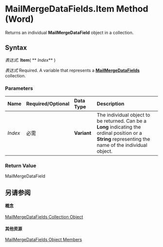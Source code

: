 
# MailMergeDataFields.Item Method (Word)

Returns an individual  **MailMergeDataField** object in a collection.


## Syntax

 _表达式_. **Item**( ** _Index_** )

 _表达式_ Required. A variable that represents a **[MailMergeDataFields](a660288d-1a2c-53ec-20d2-c52353be90c8.md)** collection.


### Parameters



|**Name**|**Required/Optional**|**Data Type**|**Description**|
|:-----|:-----|:-----|:-----|
| _Index_|必需|**Variant**|The individual object to be returned. Can be a  **Long** indicating the ordinal position or a **String** representing the name of the individual object.|

### Return Value

MailMergeDataField


## 另请参阅


#### 概念


[MailMergeDataFields Collection Object](a660288d-1a2c-53ec-20d2-c52353be90c8.md)
#### 其他资源


[MailMergeDataFields Object Members](http://msdn.microsoft.com/library/fb263fb8-9429-a802-a602-fb39f13663ed%28Office.15%29.aspx)